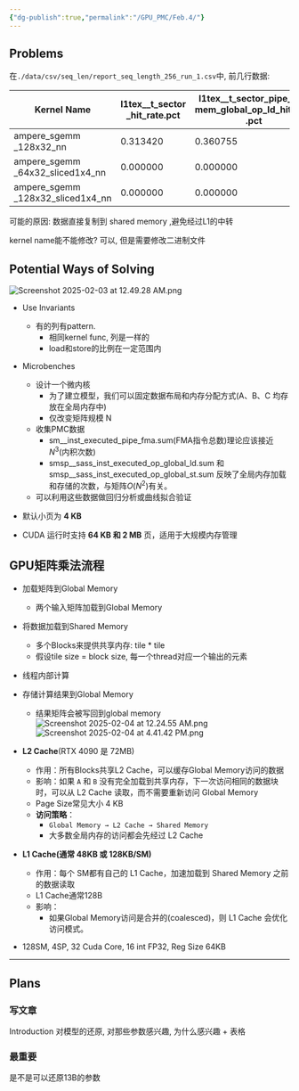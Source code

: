 ```yaml
---
{"dg-publish":true,"permalink":"/GPU_PMC/Feb.4/"}
---
```


## Problems

在`./data/csv/seq_len/report_seq_length_256_run_1.csv`中, 前几行数据:

| Kernel Name                          | l1tex__t_sector<br>_hit_rate.pct | l1tex__t_sector_pipe_lsu_<br>mem_global_op_ld_hit_rate<br>.pct |
| ------------------------------------ | -------------------------------- | -------------------------------------------------------------- |
| ampere_sgemm<br>_128x32_nn           | 0.313420                         | 0.360755                                                       |
| ampere_sgemm<br>_64x32_sliced1x4_nn  | 0.000000                         | 0.000000                                                       |
| ampere_sgemm<br>_128x32_sliced1x4_nn | 0.000000                         | 0.000000                                                       |
可能的原因: 数据直接复制到 shared memory ,避免经过L1的中转

kernel name能不能修改? 
可以, 但是需要修改二进制文件

## Potential Ways of Solving
![Screenshot 2025-02-03 at 12.49.28 AM.png](/img/user/GPU_PMC/img/Screenshot%202025-02-03%20at%2012.49.28%20AM.png)

- Use Invariants
	- 有的列有pattern. 
		- 相同kernel func, 列是一样的
		- load和store的比例在一定范围内
 - Microbenches
	 - 设计一个微内核
		 - 为了建立模型，我们可以固定数据布局和内存分配方式(A、B、C 均存放在全局内存中)
		 - 仅改变矩阵规模 N
	 - 收集PMC数据
		 - sm__inst_executed_pipe_fma.sum(FMA指令总数)理论应该接近$N^3$(内积次数)
		 - smsp__sass_inst_executed_op_global_ld.sum 和smsp__sass_inst_executed_op_global_st.sum 反映了全局内存加载和存储的次数，与矩阵$O(N^2)$有关。
	 - 可以利用这些数据做回归分析或曲线拟合验证

- 默认小页为 **4 KB**
- CUDA 运行时支持 **64 KB 和 2 MB** 页，适用于大规模内存管理

## GPU矩阵乘法流程
- 加载矩阵到Global Memory
	- 两个输入矩阵加载到Global Memory
- 将数据加载到Shared Memory
	- 多个Blocks来提供共享内存: tile \* tile
	- 假设tile size = block size, 每一个thread对应一个输出的元素
- 线程内部计算
- 存储计算结果到Global Memory
	- 结果矩阵会被写回到global memory
![Screenshot 2025-02-04 at 12.24.55 AM.png](/img/user/GPU_PMC/img/Screenshot%202025-02-04%20at%2012.24.55%20AM.png)
![Screenshot 2025-02-04 at 4.41.42 PM.png](/img/user/GPU_PMC/img/Screenshot%202025-02-04%20at%204.41.42%20PM.png)

- **L2 Cache**(RTX 4090 是 72MB)
	- 作用：所有Blocks共享L2 Cache，可以缓存Global Memory访问的数据
	- 影响：如果 `A` 和 `B` 没有完全加载到共享内存，下一次访问相同的数据块时，可以从 L2 Cache 读取，而不需要重新访问 Global Memory
	- Page Size常见大小 4 KB
	- **访问策略**：
	    - `Global Memory → L2 Cache → Shared Memory`
	    - 大多数全局内存的访问都会先经过 L2 Cache

- **L1 Cache(通常 48KB 或 128KB/SM)**
    - 作用：每个 SM都有自己的 L1 Cache，加速加载到 Shared Memory 之前的数据读取
    - L1 Cache通常128B
    - 影响：
        - 如果Global Memory访问是合并的(coalesced)，则 L1 Cache 会优化访问模式。
- 128SM, 4SP, 32 Cuda Core, 16 int FP32, Reg Size 64KB

--- 

## Plans
### 写文章
Introduction
对模型的还原, 对那些参数感兴趣, 为什么感兴趣 + 表格
### 最重要
是不是可以还原13B的参数